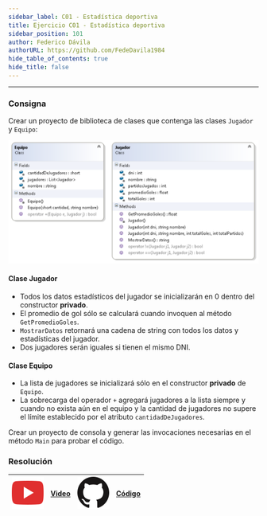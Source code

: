 ```yaml
---
sidebar_label: C01 - Estadística deportiva
title: Ejercicio C01 - Estadística deportiva
sidebar_position: 101
author: Federico Dávila
authorURL: https://github.com/FedeDavila1984
hide_table_of_contents: true
hide_title: false
---
```

---
### Consigna
Crear un proyecto de biblioteca de clases que contenga las clases `Jugador` y `Equipo`:

![Diagrama de clase Estadística Deportiva](/clases/06-colecciones/Ejercicios/diagramaEstadisticaDeportiva.png)

#### Clase Jugador
+ Todos los datos estadísticos del jugador se inicializarán en 0 dentro del constructor **privado**.
+ El promedio de gol sólo se calculará cuando invoquen al método `GetPromedioGoles`.
+ `MostrarDatos` retornará una cadena de string con todos los datos y estadísticas del jugador.
+ Dos jugadores serán iguales si tienen el mismo DNI.

#### Clase Equipo
+ La lista de jugadores se inicializará sólo en el constructor **privado** de `Equipo`.
+ La sobrecarga del operador `+` agregará jugadores a la lista siempre y cuando no exista aún en el equipo y la cantidad de jugadores no supere el límite establecido por el atributo `cantidadDeJugadores`. 

Crear un proyecto de consola y generar las invocaciones necesarias en el método `Main` para probar el código.

### Resolución
| ![img](/base/youtube.svg) | [Video](https://youtu.be/eb0TQ3wlPeg) | ![img](/base/github.svg) | [Código](https://github.com/codeutnfra/programacion_2_laboratorio_2/tree/master/Ejercicios_Resueltos/Clase_06/C01_Estadistica_deportiva) |
| :-----------------------: | :-----------------------------------: | :----------------------: | :----: |
